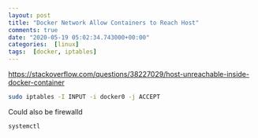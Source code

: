 ```yaml
---
layout: post
title: "Docker Network Allow Containers to Reach Host"
comments: true
date: "2020-05-19 05:02:34.743000+00:00"
categories:  [linux]
tags:  [docker, iptables]
---
```





https://stackoverflow.com/questions/38227029/host-unreachable-inside-docker-container

```bash
sudo iptables -I INPUT -i docker0 -j ACCEPT
```


Could also be firewalld
```bash
systemctl
```